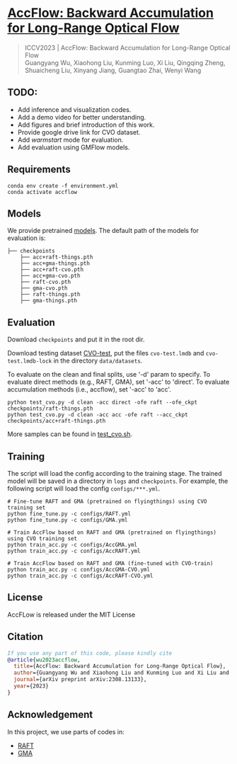 # [AccFlow: Backward Accumulation for Long-Range Optical Flow](https://arxiv.org/abs/2308.13133)

> ICCV2023 | AccFlow: Backward Accumulation for Long-Range Optical Flow  
> Guangyang Wu, Xiaohong Liu, Kunming Luo, Xi Liu, Qingqing Zheng, Shuaicheng Liu, Xinyang Jiang, Guangtao Zhai, Wenyi Wang

## TODO:
- Add inference and visualization codes.
- Add a demo video for better understanding.
- Add figures and brief introduction of this work.
- Provide google drive link for CVO dataset.
- Add *warmstart* mode for evaluation.
- Add evaluation using GMFlow models.

## Requirements
```shell
conda env create -f environment.yml
conda activate accflow
```

## Models
We provide pretrained [models](https://drive.google.com/drive/folders/1-JP8WfNcoaJ1OQMdAPNKMXGfVgf__sso?usp=sharing). The default path of the models for evaluation is:
```Shell
├── checkpoints
    ├── acc+raft-things.pth
    ├── acc+gma-things.pth
    ├── acc+raft-cvo.pth
    ├── acc+gma-cvo.pth
    ├── raft-cvo.pth
    ├── gma-cvo.pth
    ├── raft-things.pth
    ├── gma-things.pth
```

## Evaluation
Download `checkpoints` and put it in the root dir. 

Download testing dataset [CVO-test](data/README.md), put the files `cvo-test.lmdb` and `cvo-test.lmdb-lock` in the directory `data/datasets`.

To evaluate on the clean and final splits, use '-d' param to specify. To evaluate direct methods (e.g., RAFT, GMA), set '-acc' to 'direct'. To evaluate accumulation methods (i.e., accflow), set '-acc' to 'acc'.

```shell
python test_cvo.py -d clean -acc direct -ofe raft --ofe_ckpt checkpoints/raft-things.pth
python test_cvo.py -d clean -acc acc -ofe raft --acc_ckpt checkpoints/acc+raft-things.pth
```

More samples can be found in [test_cvo.sh](test_cvo.sh).


## Training
The script will load the config according to the training stage. The trained model will be saved in a directory in `logs` and `checkpoints`. For example, the following script will load the config `configs/***.yml`.
```shell
# Fine-tune RAFT and GMA (pretrained on flyingthings) using CVO training set
python fine_tune.py -c configs/RAFT.yml
python fine_tune.py -c configs/GMA.yml

# Train AccFlow based on RAFT and GMA (pretrained on flyingthings) using CVO training set
python train_acc.py -c configs/AccGMA.yml
python train_acc.py -c configs/AccRAFT.yml

# Train AccFlow based on RAFT and GMA (fine-tuned with CVO-train)
python train_acc.py -c configs/AccGMA-CVO.yml
python train_acc.py -c configs/AccRAFT-CVO.yml
```

## License
AccFLow is released under the MIT License

## Citation
```bibtex
If you use any part of this code, please kindly cite
@article{wu2023accflow,
  title={AccFlow: Backward Accumulation for Long-Range Optical Flow},
  author={Guangyang Wu and Xiaohong Liu and Kunming Luo and Xi Liu and Qingqing Zheng and Shuaicheng Liu and Xinyang Jiang and Guangtao Zhai and Wenyi Wang},
  journal={arXiv preprint arXiv:2308.13133},
  year={2023}
}
```

## Acknowledgement

In this project, we use parts of codes in:
- [RAFT](https://github.com/princeton-vl/RAFT)
- [GMA](https://github.com/zacjiang/GMA)
